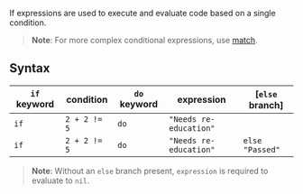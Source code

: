 If expressions are used to execute and evaluate code based on a single condition.

> **Note**: For more complex conditional expressions, use [match](/control_flow/match).

## Syntax

| `if` keyword | condition    | `do` keyword | expression             | [`else` branch] |
| ------------ | ------------ | ------------ | ---------------------- | --------------- |
| `if`         | `2 + 2 != 5` | `do`         | `"Needs re-education"` |                 |
| `if`         | `2 + 2 != 5` | `do`         | `"Needs re-education"` | `else "Passed"` |

> **Note**: Without an `else` branch present, `expression` is required to evaluate to `nil`.
